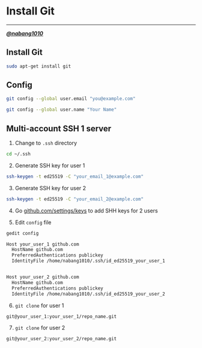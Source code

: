 # Install Git
---
[***@nabang1010***](https://github.com/nabang1010)

## Install Git

```bash
sudo apt-get install git
```

## Config

```bash
git config --global user.email "you@example.com"
```

```bash
git config --global user.name "Your Name"
```

## Multi-account SSH 1 server

1. Change to `.ssh` directory

```bash
cd ~/.ssh
```

2. Generate SSH key for user 1

```bash
ssh-keygen -t ed25519 -C "your_email_1@example.com"
```

3. Generate SSH key for user 2

```bash
ssh-keygen -t ed25519 -C "your_email_2@example.com"
```
4. Go [github.com/settings/keys](https://github.com/settings/keys) to add SHH keys for 2 users

5. Edit `config` file

```bash
gedit config
```

```bash
Host your_user_1 github.com
  HostName github.com
  PreferredAuthentications publickey
  IdentityFile /home/nabang1010/.ssh/id_ed25519_your_user_1


Host your_user_2 github.com
  HostName github.com
  PreferredAuthentications publickey
  IdentityFile /home/nabang1010/.ssh/id_ed25519_your_user_2
```

6. `git clone` for user 1

```bash
git@your_user_1:your_user_1/repo_name.git
```

7. `git clone` for user 2


```bash
git@your_user_2:your_user_2/repo_name.git

```
